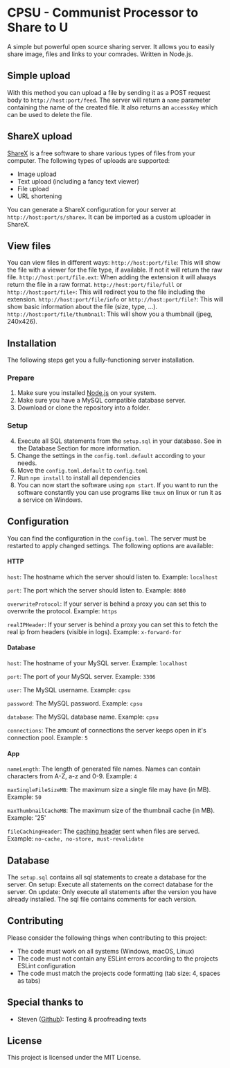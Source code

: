 # CPSU - Communist Processor to Share to U  
A simple but powerful open source sharing server. It allows you to easily share image, files and links to your comrades. Written in Node.js.

## Simple upload
With this method you can upload a file by sending it as a POST  request body to `http://host:port/feed`. The server will return a `name` parameter containing the name of the created file. It also returns an `accessKey` which can be used to delete the file.

## ShareX upload
[ShareX](https://github.com/ShareX/ShareX) is a free software to share various types of files from your computer. The following types of uploads are supported:
- Image upload
- Text upload (including a fancy text viewer)
- File upload
- URL shortening

You can generate a ShareX configuration for your server at `http://host:port/s/sharex`. It can be imported as a custom uploader in ShareX. 

## View files
You can view files in different ways:
`http://host:port/file`: This will show the file with a viewer for the file type, if available. If not it will return the raw file.
`http://host:port/file.ext`: When adding the extension it will always return the file in a raw format.
`http://host:port/file/full` or `http://host:port/file+`: This will redirect you to the file including the extension.
`http://host:port/file/info` or `http://host:port/file?`: This will show basic information about the file (size, type, ...).
`http://host:port/file/thumbnail`: This will show you a thumbnail (jpeg, 240x426).

## Installation  
The following steps get you a fully-functioning server installation.  

### Prepare
1. Make sure you installed [Node.js](https://nodejs.org) on your system.
2. Make sure you have a MySQL compatible database server.
3. Download or clone the repository into a folder.

### Setup
4. Execute all SQL statements from the `setup.sql` in your database. See in the Database Section for more information.
5. Change the settings in the `config.toml.default` according to your needs. 
6. Move the `config.toml.default` to `config.toml`
7. Run `npm install` to install all dependencies
8. You can now start the software using `npm start`. If you want to run the software constantly you can use programs like `tmux` on linux or run it as a service on Windows.

## Configuration  
You can find the configuration in the `config.toml`. The server must be restarted to apply changed settings. The following options are available:
  
#### HTTP
`host`: The hostname which the server should listen to. Example: `localhost`

`port`: The port which the server should listen to. Example: `8080`

`overwriteProtocol`: If your server is behind a proxy you can set this to overwrite the protocol. Example: `https`

`realIPHeader`: If your server is behind a proxy you can set this to fetch the real ip from headers (visible in logs). Example: `x-forward-for`

#### Database
`host`: The hostname of your MySQL server. Example: `localhost`

`port`: The port of your MySQL server. Example: `3306`

`user`: The MySQL username. Example: `cpsu`

`password`: The MySQL password. Example: `cpsu`

`database`: The MySQL database name. Example: `cpsu`

`connections`: The amount of connections the server keeps open in it's connection pool. Example: `5`

#### App
`nameLength`: The length of generated file names. Names can contain characters from A-Z, a-z and 0-9. Example: `4`

`maxSingleFileSizeMB`: The maximum size a single file may have (in MB). Example: `50`

`maxThumbnailCacheMB`: The maximum size of the thumbnail cache (in MB). Example: '25'

`fileCachingHeader`: The [caching header](https://developer.mozilla.org/de/docs/Web/HTTP/Headers/Cache-Control) sent when files are served. Example: `no-cache, no-store, must-revalidate`

## Database
The `setup.sql` contains all sql statements to create a database for the server. 
On setup: Execute all statements on the correct database for the server.
On update: Only execute all statements after the version you have already installed. The sql file contains comments for each version.

## Contributing  
Please consider the following things when contributing to this project:
- The code must work on all systems (Windows, macOS, Linux)
- The code must not contain any ESLint errors according to the projects ESLint configuration
- The code must match the projects code formatting (tab size: 4, spaces as tabs)

## Special thanks to
- Steven ([Github](https://github.com/StevenKGER)): Testing & proofreading texts

## License  
This project is licensed under the MIT License.
